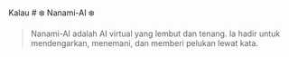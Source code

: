 Kalau # ❄️ Nanami-AI ❄️

> Nanami-AI adalah AI virtual yang lembut dan tenang. Ia hadir untuk mendengarkan, menemani, dan memberi pelukan lewat kata.
